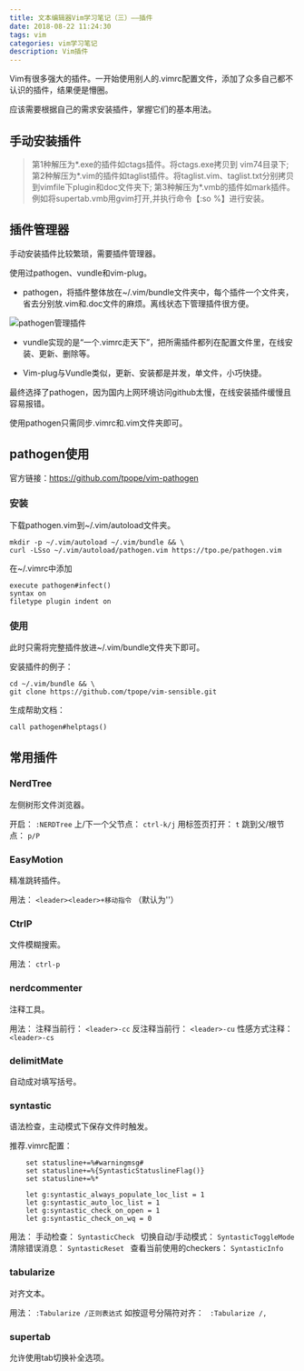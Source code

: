 ```yaml
---
title: 文本编辑器Vim学习笔记（三）——插件
date: 2018-08-22 11:24:30
tags: vim
categories: vim学习笔记 
description: Vim插件
---
```


Vim有很多强大的插件。一开始使用别人的.vimrc配置文件，添加了众多自己都不认识的插件，结果便是懵圈。

应该需要根据自己的需求安装插件，掌握它们的基本用法。

## 手动安装插件

> 第1种解压为*.exe的插件如ctags插件。将ctags.exe拷贝到 vim74目录下;
> 第2种解压为*.vim的插件如taglist插件。将taglist.vim、taglist.txt分别拷贝到vimfile下plugin和doc文件夹下;
> 第3种解压为*.vmb的插件如mark插件。例如将supertab.vmb用gvim打开,并执行命令【:so %】进行安装。

## 插件管理器
手动安装插件比较繁琐，需要插件管理器。

使用过pathogen、vundle和vim-plug。

- pathogen，将插件整体放在~/.vim/bundle文件夹中，每个插件一个文件夹，省去分别放.vim和.doc文件的麻烦。离线状态下管理插件很方便。

![pathogen管理插件](https://upload-images.jianshu.io/upload_images/6240664-3dbc90ee3f1f181b.png?imageMogr2/auto-orient/strip%7CimageView2/2/w/1240)

- vundle实现的是“一个.vimrc走天下”，把所需插件都列在配置文件里，在线安装、更新、删除等。

- Vim-plug与Vundle类似，更新、安装都是并发，单文件，小巧快捷。

最终选择了pathogen，因为国内上网环境访问github太慢，在线安装插件缓慢且容易报错。

使用pathogen只需同步.vimrc和.vim文件夹即可。

## pathogen使用
 官方链接：https://github.com/tpope/vim-pathogen

### 安装
下载pathogen.vim到~/.vim/autoload文件夹。
```
mkdir -p ~/.vim/autoload ~/.vim/bundle && \
curl -LSso ~/.vim/autoload/pathogen.vim https://tpo.pe/pathogen.vim
```

在~/.vimrc中添加
```
execute pathogen#infect()
syntax on
filetype plugin indent on
```

### 使用
此时只需将完整插件放进~/.vim/bundle文件夹下即可。

安装插件的例子：
```
cd ~/.vim/bundle && \
git clone https://github.com/tpope/vim-sensible.git
```

生成帮助文档：
```
call pathogen#helptags()
```

## 常用插件

### NerdTree
左侧树形文件浏览器。

开启：
`:NERDTree`
上/下一个父节点：
`ctrl-k/j`
用标签页打开：
`t`
跳到父/根节点：
`p/P`

### EasyMotion
精准跳转插件。

用法：
`<leader><leader>+移动指令`
（<leader>默认为'\'）

### CtrlP
文件模糊搜索。

用法：
`ctrl-p`

### nerdcommenter
注释工具。

用法：
 注释当前行：
`<leader>-cc`
 反注释当前行：
`<leader>-cu`
 性感方式注释：
`<leader>-cs`

### delimitMate
自动成对填写括号。

### syntastic
语法检查，主动模式下保存文件时触发。

推荐.vimrc配置：
```
    set statusline+=%#warningmsg#
    set statusline+=%{SyntasticStatuslineFlag()}
    set statusline+=%*

    let g:syntastic_always_populate_loc_list = 1
    let g:syntastic_auto_loc_list = 1
    let g:syntastic_check_on_open = 1
    let g:syntastic_check_on_wq = 0
```

用法：
手动检查：
`SyntasticCheck `
切换自动/手动模式：
`SyntasticToggleMode `
清除错误消息：
`SyntasticReset `
查看当前使用的checkers：
`SyntasticInfo`

### tabularize
对齐文本。

用法：
`:Tabularize /正则表达式`
如按逗号分隔符对齐：
` :Tabularize /,`

### supertab
允许使用tab切换补全选项。

